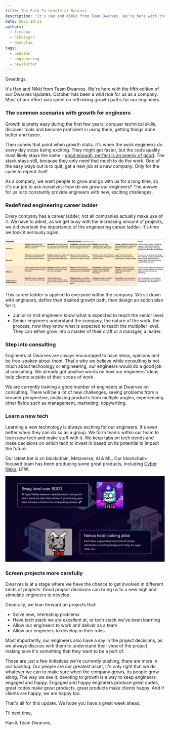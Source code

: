```yaml
---
title: The Path To Growth at Dwarves
description: "It's Han and Nikki from Team Dwarves. We're here with the fifth edition of our Dwarves Updates. October has been a wild ride for us as a company. Most of our effort was spent on rethinking growth paths for our engineers."
date: 2021-10-31
authors:
  - tieubao
  - nikkingtr
  - duynglam
tags:
  - updates
  - engineering
  - newsletter
---
```


Greetings,

It's Han and Nikki from Team Dwarves. We're here with the fifth edition of our Dwarves Updates. October has been a wild ride for us as a company. Most of our effort was spent on rethinking growth paths for our engineers.

### The common scenarios with growth for engineers

Growth is pretty easy during the first few years; conquer technical skills, discover tools and become proficient in using them, getting things done better and faster.

Then comes that point when growth stalls. It's when the work engineers do every day stops being exciting. They might get faster, but the code quality most likely stays the same - [good enough, perfect is an enemy of good](https://dwarves.foundation/manifesto). The stack stays still, because they only need that much to do the work. One of the easy ways out is to quit, get a new job at a new company. Only for the cycle to repeat itself.

As a company, we want people to grow and go with us for a long time, so it's our job to ask ourselves: how do we grow our engineers? The answer for us is to constantly provide engineers with new, exciting challenges.

### Redefined engineering career ladder

Every company has a career ladder, not all companies actually make use of it. We have to admit, as we get busy with the increasing amount of projects, we did overlook the importance of the engineering career ladder. It's time we took it seriously again.

![](assets/path-to-growth-20240312104656449.webp)

This career ladder is applied to everyone within the company. We sit down with engineers, define their desired growth path, then design an action plan for it.

- Junior or mid engineers know what is expected to reach the senior level.
- Senior engineers understand the company, the nature of the work, the process, now they know what is expected to reach the multiplier level. They can either grow into a master of their craft or a manager, a leader.

### Step into consulting

Engineers at Dwarves are always encouraged to have ideas, opinions and be free-spoken about them. That's why we believe while consulting is not much about technology or engineering, our engineers would do a good job at consulting. We already got positive words on how our engineers' ideas help clients outside of their scope of work.

We are currently training a good number of engineers at Dwarves on consulting. There will be a lot of new challenges, seeing problems from a broader perspective, analyzing products from multiple angles, experiencing other fields such as management, marketing, copywriting.

### Learn a new tech

Learning a new technology is always exciting for our engineers. It's even better when they can do so as a group. We form teams within our team to learn new tech and make stuff with it. We keep tabs on tech trends and make decisions on which tech to invest in based on its potential to impact the future.

Our latest bet is on blockchain, Metaverse, AI & ML. Our blockchain-focused team has been producing some great products, including [Cyber Neko](https://www.pod.town/), LFW.

![](assets/path-to-growth-20240312105235592.webp)

### Screen projects more carefully

Dwarves is at a stage where we have the chance to get involved in different kinds of projects. Good project decisions can bring us to a new high and stimulate engineers to develop.

Generally, we lean forward on projects that:

- Solve new, interesting problems
- Have tech stack we are excellent at, or tech stack we've been learning
- Allow our engineers to work and deliver as a team
- Allow our engineers to develop in their roles

Most importantly, our engineers also have a say in the project decisions, as we always discuss with them to understand their view of the project, making sure it's something that they want to be a part of.

Those are just a few initiatives we're currently pushing, there are more in our backlog. Our people are our greatest asset, it's only right that we do whatever we can to make sure when the company grows, its people grow along. The way we see it, devoting to growth is a way to keep engineers engaged and happy. Engaged and happy engineers produce great codes, great codes make great products, great products make clients happy. And if clients are happy, we are happy too.

That's all for this update. We hope you have a great week ahead.

Til next time,

Han & Team Dwarves.

